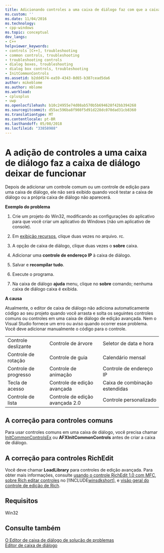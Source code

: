 ```yaml
---
title: Adicionando controles a uma caixa de diálogo faz com que a caixa de diálogo não funcionem | Microsoft Docs
ms.custom: ''
ms.date: 11/04/2016
ms.technology:
- cpp-windows
ms.topic: conceptual
dev_langs:
- C++
helpviewer_keywords:
- controls [C++], troubleshooting
- common controls, troubleshooting
- troubleshooting controls
- dialog boxes, troubleshooting
- dialog box controls, troubleshooting
- InitCommonControls
ms.assetid: b2dd4574-ea59-4343-8d65-b387cead5da6
author: mikeblome
ms.author: mblome
ms.workload:
- cplusplus
- uwp
ms.openlocfilehash: b10c24955e74d08ab570b5b694628f42bb394268
ms.sourcegitcommit: d55ac596ba8f908f5d91d228dc070dad31cb8360
ms.translationtype: MT
ms.contentlocale: pt-BR
ms.lasthandoff: 05/08/2018
ms.locfileid: "33858988"
---
```

# <a name="adding-controls-to-a-dialog-causes-the-dialog-to-no-longer-function"></a>A adição de controles a uma caixa de diálogo faz a caixa de diálogo deixar de funcionar
Depois de adicionar um controle comum ou um controle de edição para uma caixa de diálogo, ele não será exibido quando você testar a caixa de diálogo ou a própria caixa de diálogo não aparecerá.  
  
 **Exemplo do problema**  
  
1.  Crie um projeto do Win32, modificando as configurações do aplicativo para que você criar um aplicativo do Windows (não um aplicativo de console).  
  
2.  Em [exibição recursos](../windows/resource-view-window.md), clique duas vezes no arquivo. rc.  
  
3.  A opção de caixa de diálogo, clique duas vezes o **sobre** caixa.  
  
4.  Adicionar uma **controle de endereço IP** à caixa de diálogo.  
  
5.  Salvar e **recompilar tudo**.  
  
6.  Execute o programa.  
  
7.  Na caixa de diálogo **ajuda** menu, clique no **sobre** comando; nenhuma caixa de diálogo caixa é exibida.  
  
 **A causa**  
  
 Atualmente, o editor de caixa de diálogo não adiciona automaticamente código ao seu projeto quando você arrasta e solta os seguintes controles comuns ou controles em uma caixa de diálogo de edição avançada. Nem o Visual Studio fornece um erro ou aviso quando ocorrer esse problema. Você deve adicionar manualmente o código para o controle.  
  
||||  
|-|-|-|  
|Controle deslizante|Controle de árvore|Seletor de data e hora|  
|Controle de rotação|Controle de guia|Calendário mensal|  
|Controle de progresso|Controle de animação|Controle de endereço IP|  
|Tecla de acesso|Controle de edição avançada|Caixa de combinação estendidas|  
|Controle de lista|Controle de edição avançada 2.0|Controle personalizado|  
  
## <a name="the-fix-for-common-controls"></a>A correção para controles comuns  
 Para usar controles comuns em uma caixa de diálogo, você precisa chamar [InitCommonControlsEx](http://msdn.microsoft.com/library/windows/desktop/bb775697) ou **AFXInitCommonControls** antes de criar a caixa de diálogo.  
  
## <a name="the-fix-for-richedit-controls"></a>A correção para controles RichEdit  
 Você deve chamar **LoadLibrary** para controles de edição avançada. Para obter mais informações, consulte [usando o controle RichEdit 1.0 com MFC](../windows/using-the-richedit-1-0-control-with-mfc.md), [sobre Rich editar controles](http://msdn.microsoft.com/library/windows/desktop/bb787873) no [!INCLUDE[winsdkshort](../atl-mfc-shared/reference/includes/winsdkshort_md.md)], e [visão geral do controle de edição de Rich](../mfc/overview-of-the-rich-edit-control.md).  
  
## <a name="requirements"></a>Requisitos  
 Win32  
  
## <a name="see-also"></a>Consulte também  
 [O Editor de caixa de diálogo de solução de problemas](../windows/troubleshooting-the-dialog-editor.md)   
 [Editor de caixa de diálogo](../windows/dialog-editor.md)

